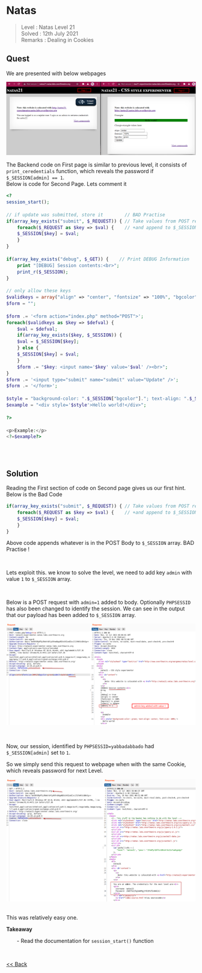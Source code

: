 # Natas
> Level : Natas Level 21<br/>
> Solved : 12th July 2021<br/>
> Remarks : Dealing in Cookies<br/>

## Quest
We are presented with below webpages

![](./images/Level21.png)


The Backend code on First page is similar to previous level, it consists of `print_ceredentials` function, which reveals the password if `$_SESSION[admin] == 1`.<br/>
Below is code for Second Page. Lets comment it
```php
<?  
session_start();

// if update was submitted, store it        // BAD Practise
if(array_key_exists("submit", $_REQUEST)) { // Take values from POST request
    foreach($_REQUEST as $key => $val) {    // +and append to $_SESSION array
    $_SESSION[$key] = $val;
    }
}

if(array_key_exists("debug", $_GET)) {    // Print DEBUG Information
    print "[DEBUG] Session contents:<br>";
    print_r($_SESSION);
}

// only allow these keys
$validkeys = array("align" => "center", "fontsize" => "100%", "bgcolor" => "yellow");
$form = "";

$form .= '<form action="index.php" method="POST">'; 
foreach($validkeys as $key => $defval) {
    $val = $defval;
    if(array_key_exists($key, $_SESSION)) {
    $val = $_SESSION[$key];
    } else {
    $_SESSION[$key] = $val;
    }
    $form .= "$key: <input name='$key' value='$val' /><br>";
}
$form .= '<input type="submit" name="submit" value="Update" />';
$form .= '</form>';

$style = "background-color: ".$_SESSION["bgcolor"]."; text-align: ".$_SESSION["align"]."; font-size: ".$_SESSION["fontsize"].";";
$example = "<div style='$style'>Hello world!</div>";

?>

<p>Example:</p>
<?=$example?>
```

<br/>
<br/>

## Solution

Reading the First section of code on Second page gives us our first hint. Below is the Bad Code
```php
if(array_key_exists("submit", $_REQUEST)) { // Take values from POST request
    foreach($_REQUEST as $key => $val) {    // +and append to $_SESSION array
    $_SESSION[$key] = $val;
    }
}
```
Above code appends whatever is in the POST Body to `$_SESSION` array. BAD Practise !

<br/>

Lets exploit this. we know to solve the level, we need to add key `admin` with value `1` to `$_SESSION` array.

<br/>

Below is a POST request with `admin=1` added to body. Optionally `PHPSESSID` has also been changed to identify the session.
We can see in the output that our payload has been added to `$_SESSION` array.

![](./images/Level21.1_solution.png)

<br/>

Now, our session, identified by `PHPSESSID=yabbadabbado` had `$_SESSION[admin]` set to `1`.

So we simply send this request to webpage when with the same Cookie, which reveals password for next Level.

![](./images/Level21.2_solution.png)

<br/>
This was relatively easy one.

<br/>

<span id=green>**Takeaway**</span><br/>

  - Read the documentation for `session_start()` function

<br/>

[<< Back](https://grey-fish.github.io/Natas/index.html)
